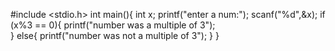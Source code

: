 #include <stdio.h>
int main(){
  int x;
  printf("enter a num:");
  scanf("%d",&x);
  if (x%3 == 0){
    printf("number was a multiple of 3");	      
  }
  else{
    printf("number was not a multiple of 3");
  }
}
